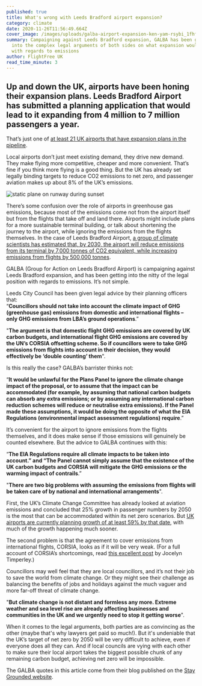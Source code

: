 ```yaml
---
published: true
title: What's wrong with Leeds Bradford airport expansion?
category: climate
date: 2020-11-26T11:56:49.664Z
cover_image: /images/uploads/galba-airport-expansion-ken-yam-rsybi_1fhfm-unsplash.jpg
summary: Campaigning against Leeds Bradford expansion, GALBA has been getting
  into the complex legal arguments of both sides on what expansion would mean
  with regards to emissions
author: FlightFree UK
read_time_minute: 3
---
```

## Up and down the UK, airports have been honing their expansion plans. Leeds Bradford Airport has submitted a planning application that would lead to it expanding from 4 million to 7 million passengers a year.

That’s just one of [at least 21 UK airports that have expansion plans in the pipeline](https://www.carbonbrief.org/guest-post-planned-growth-of-uk-airports-not-consistent-with-net-zero-climate-goal).

Local airports don’t just meet existing demand, they drive new demand. They make flying more competitive, cheaper and more convenient. That’s fine if you think more flying is a good thing. But the UK has already set legally binding targets to reduce CO2 emissions to net zero, and passenger aviation makes up about 8% of the UK’s emissions.

![static plane on runway during sunset](/images/uploads/galba-airport-expansion-ken-yam-rsybi_1fhfm-unsplash.jpg "Cover photo credit: Photo by Ken Yam on Unsplash")

There’s some confusion over the role of airports in greenhouse gas emissions, because most of the emissions come not from the airport itself but from the flights that take off and land there. Airports might include plans for a more sustainable terminal building, or talk about shortening the journey to the airport, while ignoring the emissions from the flights themselves. In the case of Leeds Bradford Airport, [a group of climate scientists has estimated that, by 2030, the airport will reduce emissions from its terminal by 7,000 tonnes of CO2 equivalent, while increasing emissions from flights by 500,000 tonnes](https://twitter.com/PaulChatterton9/status/1285566841230954497?s=20). 

GALBA (Group for Action on Leeds Bradford Airport) is campaigning against Leeds Bradford expansion, and has been getting into the nitty of the legal position with regards to emissions. It’s not simple. 

Leeds City Council has been given legal advice by their planning officers that:\
“**Councillors should not take into account the climate impact of GHG (greenhouse gas) emissions from domestic and international flights – only GHG emissions from LBA’s ground operations**.”

"**The argument is that domestic flight GHG emissions are covered by UK carbon budgets, and international flight GHG emissions are covered by the UN’s CORSIA offsetting scheme. So if councillors were to take GHG emissions from flights into account in their decision, they would effectively be ‘double counting’ them**".

Is this really the case? GALBA’s barrister thinks not: 

“**It would be unlawful for the Plans Panel to ignore the climate change impact of the proposal, or to assume that the impact can be accommodated (for example, by assuming that national carbon budgets can absorb any extra emissions; or by assuming any international carbon reduction schemes will reduce or neutralise extra emissions). If the Panel made these assumptions, it would be doing the opposite of what the EIA Regulations (environmental impact assessment regulations) require**.”

It’s convenient for the airport to ignore emissions from the flights themselves, and it does make sense if those emissions will genuinely be counted elsewhere. But the advice to GALBA continues with this:

“**The EIA Regulations require all climate impacts to be taken into account.” and “The Panel cannot simply assume that the existence of the UK carbon budgets and CORSIA will mitigate the GHG emissions or the warming impact of contrails**.”

"**There are two big problems with assuming the emissions from flights will be taken care of by national and international arrangements**". 

First, the UK’s Climate Change Committee has already looked at aviation emissions and concluded that 25% growth in passenger numbers by 2050 is the most that can be accommodated within its net zero scenarios. But [UK airports are currently planning growth of at least 59% by that date](https://www.carbonbrief.org/guest-post-planned-growth-of-uk-airports-not-consistent-with-net-zero-climate-goal), with much of the growth happening much sooner. 

The second problem is that the agreement to cover emissions from international flights, CORSIA, looks as if it will be very weak. (For a full account of CORSIA’s shortcomings, read [this excellent post](https://www.carbonbrief.org/corsia-un-plan-to-offset-growth-in-aviation-emissions-after-2020) by Jocelyn Timperley.) 

Councillors may well feel that they are local councillors, and it’s not their job to save the world from climate change. Or they might see their challenge as balancing the benefits of jobs and holidays against the much vaguer and more far-off threat of climate change.

"**But climate change is not distant and formless any more. Extreme weather and sea level rise are already affecting businesses and communities in the UK and we urgently need to stop it getting worse**". 

When it comes to the legal arguments, both parties are as convincing as the other (maybe that's why lawyers get paid so much!). But it's undeniable that the UK’s target of net zero by 2050 will be very difficult to achieve, even if everyone does all they can. And if local councils are vying with each other to make sure their local airport takes the biggest possible chunk of any remaining carbon budget, achieving net zero will be impossible. 

The GALBA quotes in this article come from their blog published on the [Stay Grounded website](https://stay-grounded.org/leeds-bradford-airport-expansion-plans-legal-arguments-about-emissions/).